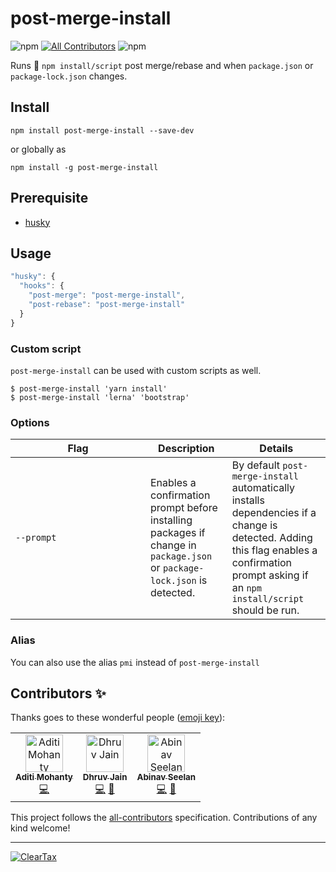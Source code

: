 # post-merge-install

![npm](https://img.shields.io/npm/v/post-merge-install?color=green&style=flat-square) <!-- ALL-CONTRIBUTORS-BADGE:START - Do not remove or modify this section --> [![All Contributors](https://img.shields.io/badge/all_contributors-2-orange.svg?style=flat-square)](#contributors-) <!-- ALL-CONTRIBUTORS-BADGE:END --> ![npm](https://img.shields.io/npm/dm/post-merge-install?color=orange&style=flat-square)

Runs 🏃 `npm install/script` post merge/rebase and when `package.json` or `package-lock.json` changes.

## Install

`npm install post-merge-install --save-dev`

or globally as

`npm install -g post-merge-install`

## Prerequisite

- [husky](https://www.npmjs.com/package/husky)

## Usage

```js
"husky": {
  "hooks": {
    "post-merge": "post-merge-install",
    "post-rebase": "post-merge-install"
  }
}
```

### Custom script

`post-merge-install` can be used with custom scripts as well.

```shell
$ post-merge-install 'yarn install'
$ post-merge-install 'lerna' 'bootstrap'
```

### Options

<table>
  <thead>
    <th>Flag</th>
    <th>Description</th>
    <th>Details</th>
  </thead>
  <tbody>
    <td width='200'><code>--prompt</code></td>
    <td>Enables a confirmation prompt before installing packages if change in <code>package.json</code> or <code>package-lock.json</code> is detected.</td>
    <td>By default <code>post-merge-install</code> automatically installs dependencies if a change is detected. Adding this flag enables a confirmation prompt asking if an <code>npm install/script</code> should be run.</td>
  </tbody>
</table>

### Alias

You can also use the alias `pmi` instead of `post-merge-install`

## Contributors ✨

Thanks goes to these wonderful people ([emoji key](https://allcontributors.org/docs/en/emoji-key)):

<!-- ALL-CONTRIBUTORS-LIST:START - Do not remove or modify this section -->
<!-- prettier-ignore -->
<table>
  <tr>
    <td align="center"><a href="https://aditimohanty.com"><img src="https://avatars3.githubusercontent.com/u/6426069?v=4" width="60px;" alt="Aditi Mohanty"/><br /><sub><b>Aditi Mohanty</b></sub></a><br /><a href="https://github.com/ClearTax/post-merge-install/commits?author=rheaditi" title="Code">💻</a></td>
    <td align="center"><a href="https://maddhruv.github.io"><img src="https://avatars3.githubusercontent.com/u/18121502?v=4" width="60px;" alt="Dhruv Jain"/><br /><sub><b>Dhruv Jain</b></sub></a><br /><a href="https://github.com/ClearTax/post-merge-install/commits?author=maddhruv" title="Code">💻</a> <a href="https://github.com/ClearTax/post-merge-install/commits?author=maddhruv" title="Documentation">📖</a></td>
    <td align="center"><a href="https://abinavseelan.com"><img src="https://avatars2.githubusercontent.com/u/6417910?v=4" width="60px;" alt="Abinav Seelan"/><br /><sub><b>Abinav Seelan</b></sub></a><br /><a href="https://github.com/ClearTax/post-merge-install/commits?author=abinavseelan" title="Code">💻</a> <a href="https://github.com/ClearTax/post-merge-install/commits?author=abinavseelan" title="Documentation">📖</a></td>
  </tr>
</table>

<!-- ALL-CONTRIBUTORS-LIST:END -->

This project follows the [all-contributors](https://github.com/all-contributors/all-contributors) specification. Contributions of any kind welcome!

<!-- Use `npx all-contributors add <your-username> <comma-separated-contribution-types>` to manually add yourself to the all-contributors list -->

---

[![ClearTax](https://assets1.cleartax-cdn.com/cleartax-brand/logos/2018/01/pinchy_yellow_black.png)](https://cleartax.in)
